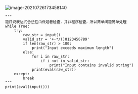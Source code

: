 ![image-20210726173458140](C:\Users\Administrator\AppData\Roaming\Typora\typora-user-images\image-20210726173458140.png)

```
"""
题目说表达式合法性由做题者检查，并非程序检查，所以简单问题简单处理
while True:
    try:
        raw_str = input()
        valid_str = '+-*/()0123456789'
        if len(raw_str) > 100:
            print("Input exceeds maximum length")
        else:
            for i in raw_str:
                if i not in valid_str:
                    print("Input contains invalid string")
            print(eval(raw_str))    
    except:
        break
"""
print(eval(input()))
```

